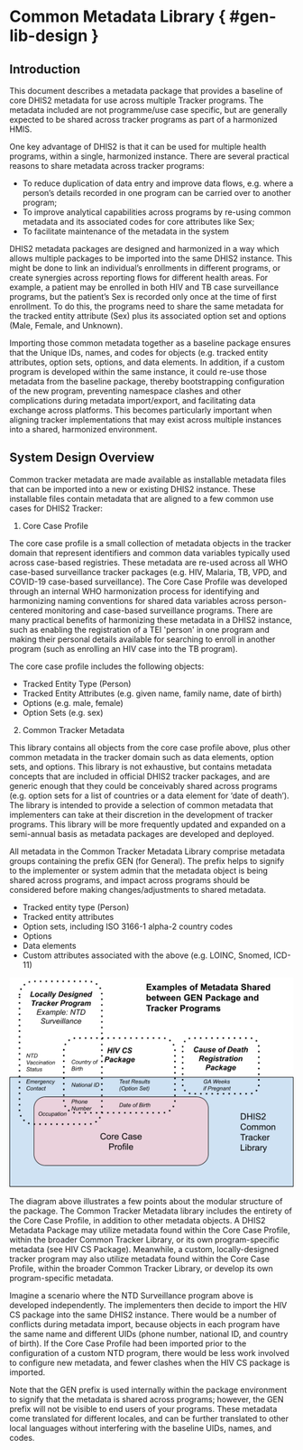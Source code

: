 # Common Metadata Library { #gen-lib-design }

## Introduction

This document describes a metadata package that provides a baseline of core DHIS2 metadata for use across multiple Tracker programs. The metadata included are not programme/use case specific, but are generally expected to be shared across tracker programs as part of a harmonized HMIS.

One key advantage of DHIS2 is that it can be used for multiple health programs, within a single, harmonized instance. There are several practical reasons to share metadata across tracker programs:

- To reduce duplication of data entry and improve data flows, e.g. where a person’s details recorded in one program can be carried over to another program;
- To improve analytical capabilities across programs by re-using common metadata and its associated codes for core attributes like Sex;
- To facilitate maintenance of the metadata in the system

DHIS2 metadata packages are designed and harmonized in a way which allows multiple packages to be imported into the same DHIS2 instance. This might be done to link an individual’s enrollments in different programs, or create synergies across reporting flows for different health areas. For example, a patient may be enrolled in both HIV and TB case surveillance programs, but the patient’s Sex is recorded only once at the time of first enrollment. To do this, the programs need to share the same metadata for the tracked entity attribute (Sex) plus its associated option set and options (Male, Female, and Unknown).

Importing those common metadata together as a baseline package ensures that the Unique IDs, names, and codes for objects (e.g. tracked entity attributes, option sets, options, and data elements. In addition, if a custom program is developed within the same instance, it could re-use those metadata from the baseline package, thereby bootstrapping configuration of the new program, preventing namespace clashes and other complications during metadata import/export, and facilitating data exchange across platforms. This becomes particularly important when aligning tracker implementations that may exist across multiple instances into a shared, harmonized environment.

## System Design Overview

Common tracker metadata are made available as installable metadata files that can be imported into a new or existing DHIS2 instance. These installable files contain metadata that are aligned to a few common use cases for DHIS2 Tracker:

1. Core Case Profile

The core case profile is a small collection of metadata objects in the tracker domain that represent identifiers and common data variables typically used across case-based registries. These metadata are re-used across all WHO case-based surveillance tracker packages (e.g. HIV, Malaria, TB, VPD, and COVID-19 case-based surveillance). The Core Case Profile was developed through an internal WHO harmonization process for identifying and harmonizing naming conventions for shared data variables across person-centered monitoring and case-based surveillance programs. There are many practical benefits of harmonizing these metadata in a DHIS2 instance, such as enabling the registration of a TEI 'person' in one program and making their personal details available for searching to enroll in another program (such as enrolling an HIV case into the TB program). 

The core case profile includes the following objects:
- Tracked Entity Type (Person)
- Tracked Entity Attributes (e.g. given name, family name, date of birth)
- Options (e.g. male, female)
- Option Sets (e.g. sex)

2. Common Tracker Metadata 

This library contains all objects from the core case profile above, plus other common metadata in the tracker domain such as data elements, option sets, and options. This library is not exhaustive, but contains metadata concepts that are included in official DHIS2 tracker packages, and are generic enough that they could be conceivably shared across programs (e.g. option sets for a list of countries or a data element for ‘date of death’). The library is intended to provide a selection of common metadata that implementers can take at their discretion in the development of tracker programs. This library will be more frequently updated and expanded on a semi-annual basis as metadata packages are developed and deployed.

All metadata in the Common Tracker Metadata Library comprise metadata groups containing the prefix GEN (for General). The prefix helps to signify to the implementer or system admin that the metadata object is being shared across programs, and impact across programs should be considered before making changes/adjustments to shared metadata.

- Tracked entity type (Person)
- Tracked entity attributes
- Option sets, including ISO 3166-1 alpha-2 country codes
- Options
- Data elements
- Custom attributes associated with the above (e.g. LOINC, Snomed, ICD-11)

![Shared metadata diagram](resources/images/metadata-diagram-en.png)

The diagram above illustrates a few points about the modular structure of the package. The Common Tracker Metadata library includes the entirety of the Core Case Profile, in addition to other metadata objects. A DHIS2 Metadata Package may utilize metadata found within the Core Case Profile, within the broader Common Tracker Library, or its own program-specific metadata (see HIV CS Package). Meanwhile, a custom, locally-designed tracker program may also utilize metadata found within the Core Case Profile, within the broader Common Tracker Library, or develop its own program-specific metadata.

Imagine a scenario where the NTD Surveillance program above is developed independently. The implementers then decide to import the HIV CS package into the same DHIS2 instance. There would be a number of conflicts during metadata import, because objects in each program have the same name and different UIDs (phone number, national ID, and country of birth). If the Core Case Profile had been imported prior to the configuration of a custom NTD program, there would be less work involved to configure new metadata, and fewer clashes when the HIV CS package is imported.

Note that the GEN prefix is used internally within the package environment to signify that the metadata is shared across programs; however, the GEN prefix will not be visible to end users of your programs. These metadata come translated for different locales, and can be further translated to other local languages without interfering with the baseline UIDs, names, and codes.
